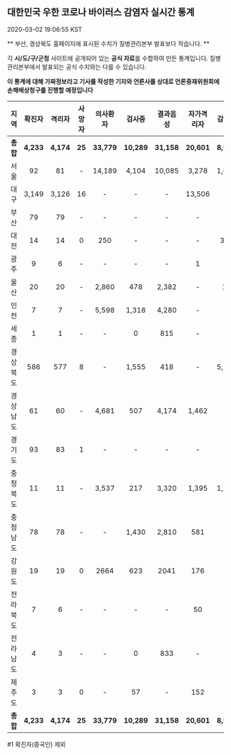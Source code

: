 
## 대한민국 우한 코로나 바이러스 감염자 실시간 통계
2020-03-02 19:06:55 KST

** 부산, 경상북도 홈페이지에 표시된 수치가 질병관리본부 발표보다 적습니다. **

각 **시/도/구/군청** 사이트에 공개되어 있는 **공식 자료**를 수합하여 만든 통계입니다.
질병관리본부에서 발표되는 공식 수치와는 다를 수 있습니다.

**이 통계에 대해 가짜정보라고 기사를 작성한 기자와 언론사를 상대로 언론중재위원회에 손해배상청구를 진행할 예정입니다**


        
|  지역  | 확진자 |  격리자  |  사망자  |  의사환자  |  검사중  |  결과음성  |  자가격리자  |  감시중  |  감시해제  |  완치  |
|:------:|:------:|:--------:|:--------:|:----------:|:--------:|:----------------:|:------------:|:--------:|:----------:|:--:|
|**총합**|**4,233**|**4,174**|**25**|**33,779**|**10,289**|**31,158**|**20,601**|**8,562**|**4,799**|**33**|
|서울|92|81|-|14,189|4,104|10,085|3,278|1,663|1,615|11|
|대구|3,149|3,126|16 |-|-|-|13,506|-|-|7 |
|부산|79|79|-|-|-|-|-|-|-|-|
|대전|14|14|0|250|-|-|-|350|2737|-|
|광주|9|6|-|-|-|-|1|-|-|2|
|울산|20|20|-|2,860|478|2,382|-|18|8|-|
|인천|7|7|-|5,598|1,318|4,280|-|-|-|-|
|세종|1|1|-|-|0|815|-|-|-|-|
|경상북도|586|577|8|-|1,555|418|-|5,284|254|1|
|경상남도|61|60|-|4,681|507|4,174|1,462|-|-|1|
|경기도|93|83|1|-|-|-|-|-|-|9|
|충청북도|11|11|-|3,537|217|3,320|1,395|1,247|148|-|
|충청남도|78|78|-|-|1,430|2,810|581|-|-|-|
|강원도|19|19|0|2664|623|2041|176|-|-|-|
|전라북도|7|6|-|-|-|-|50|-|-|1|
|전라남도|4|3|-|-|0|833|-|-|1|1|
|제주도|3|3|0|-|57|-|152|-|36|-|
|**총합**|**4,233**|**4,174**|**25**|**33,779**|**10,289**|**31,158**|**20,601**|**8,562**|**4,799**|**33**|

        

#1 확진자(중국인) 제외
    